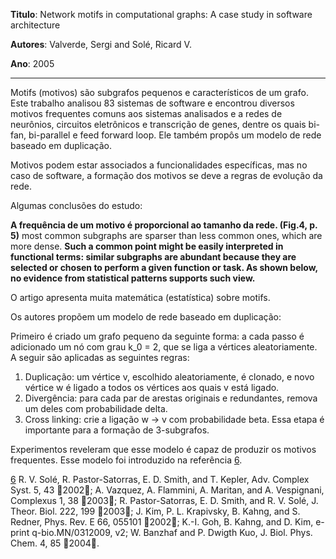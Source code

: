 **Titulo**: Network motifs in computational graphs: A case study in software architecture

**Autores**: Valverde, Sergi and Solé, Ricard V.

**Ano**: 2005


---


Motifs (motivos) são subgrafos pequenos e característicos de um grafo. Este trabalho analisou 83 sistemas de software e encontrou diversos motivos frequentes comuns aos sistemas analisados e a redes de neurônios, circuitos eletrônicos e transcrição de genes, dentre os quais bi-fan, bi-parallel e feed forward loop. Ele também propôs um modelo de rede baseado em duplicação.

Motivos podem estar associados a funcionalidades específicas, mas no caso de software, a formação dos motivos se deve a regras de evolução da rede.

Algumas conclusões do estudo:

**A frequência de um motivo é proporcional ao tamanho da rede. (Fig.4, p. 5)** most common subgraphs are sparser than less common ones, which are more dense.
**Such a common point might be easily interpreted in functional terms: similar subgraphs are abundant because they are selected or chosen to perform a given function or task. As shown below, no evidence from statistical patterns supports such view.**

O artigo apresenta muita matemática (estatística) sobre motifs.

Os autores propõem um modelo de rede baseado em duplicação:

Primeiro é criado um grafo pequeno da seguinte forma: a cada passo é adicionado um nó com grau k\_0 = 2, que se liga a vértices aleatoriamente. A seguir são aplicadas as seguintes regras:
1) Duplicação: um vértice v, escolhido aleatoriamente, é clonado, e novo vértice w é ligado a todos os vértices aos quais v está ligado.
2) Divergência: para cada par de arestas originais e redundantes, remova um deles com probabilidade delta.
3) Cross linking: crie a ligação w -> v com probabilidade beta. Essa etapa é importante para a formação de 3-subgrafos.

Experimentos reveleram que esse modelo é capaz de produzir os motivos frequentes.
Esse modelo foi introduzido na referência [6](6.md).


[6](6.md) R. V. Solé, R. Pastor-Satorras, E. D. Smith, and T. Kepler,
Adv. Complex Syst. 5, 43 2002; A. Vazquez, A. Flammini,
A. Maritan, and A. Vespignani, Complexus 1, 38 2003; R.
Pastor-Satorras, E. D. Smith, and R. V. Solé, J. Theor. Biol.
222, 199 2003; J. Kim, P. L. Krapivsky, B. Kahng, and S.
Redner, Phys. Rev. E 66, 055101 2002; K.-I. Goh, B. Kahng,
and D. Kim, e-print q-bio.MN/0312009, v2; W. Banzhaf and P.
Dwigth Kuo, J. Biol. Phys. Chem. 4, 85 2004.
